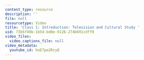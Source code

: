 ```yaml
---
content_type: resource
description: ''
file: null
resourcetype: Video
title: 'Class 1: Introduction: Television and Cultural Study '
uid: 73b5f49b-1b5d-bd8e-9126-274b691cdff0
video_files:
  video_captions_file: null
video_metadata:
  youtube_id: hoE7pa2RzyQ
---
```

